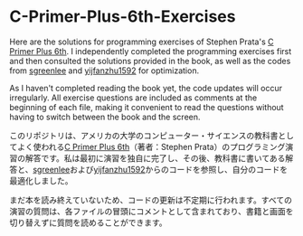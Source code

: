 # C-Primer-Plus-6th-Exercises
Here are the solutions for programming exercises of Stephen Prata's [C Primer Plus 6th](https://books.google.co.jp/books/about/C++_Primer_Plus_6th_Edition.html?id=P7HuWSWtsh0C&source=kp_book_description&redir_esc=y).
I independently completed the programming exercises first and then consulted the solutions provided in the book, as well as the codes from [sgreenlee](https://github.com/sgreenlee/C-Primer-Plus-Exercises) and [yijfanzhu1592](https://github.com/yifanzhu1592/C-Primer-Plus-Programming-Exercises-And-Answers) for optimization.

As I haven't completed reading the book yet, the code updates will occur irregularly.
All exercise questions are included as comments at the beginning of each file, making it convenient to read the questions without having to switch between the book and the screen.

このリポジトリは、アメリカの大学のコンピューター・サイエンスの教科書としてよく使われる[C Primer Plus 6th](https://books.google.co.jp/books/about/C++_Primer_Plus_6th_Edition.html?id=P7HuWSWtsh0C&source=kp_book_description&redir_esc=y)（著者：Stephen Prata）のプログラミング演習の解答です。私は最初に演習を独自に完了し、その後、教科書に書いてある解答と、[sgreenlee](https://github.com/sgreenlee/C-Primer-Plus-Exercises)および[yijfanzhu1592](https://github.com/yifanzhu1592/C-Primer-Plus-Programming-Exercises-And-Answers)からのコードを参照し、自分のコードを最適化しました。

まだ本を読み終えていないため、コードの更新は不定期に行われます。すべての演習の質問は、各ファイルの冒頭にコメントとして含まれており、書籍と画面を切り替えずに質問を読めることができます。

